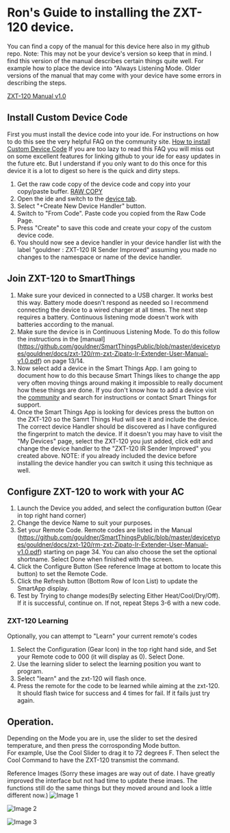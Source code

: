 # Ron's Guide to installing the ZXT-120 device.

You can find a copy of the manual for this device here also in my github repo.  Note: This may not be your device's version so keep that in mind.  I find this version of the manual describes certain things quite well.  For example how to place the device into "Always Listening Mode.  Older versions of the manual that may come with your device have some errors in describing the steps.

[ZXT-120 Manual v1.0](https://github.com/gouldner/SmartThingsPublic/blob/master/devicetypes/gouldner/docs/zxt-120/rm-zxt-Zipato-Ir-Extender-User-Manual-v1.0.pdf)

## Install Custom Device Code
First you must install the device code into your ide.  For instructions on how to do this see the very helpful FAQ on the community site.
[How to install Custom Device Code](https://community.smartthings.com/t/faq-an-overview-of-using-custom-code-in-smartthings/16772)
If you are too lazy to read this FAQ you will miss out on some excellent features for linking github to your ide for easy updates in the future etc.  But I understand if you only want to do this once for this device it is a lot to digest so here is the quick and dirty steps.
1. Get the raw code copy of the device code and copy into your copy/paste buffer.  [RAW COPY](https://raw.githubusercontent.com/gouldner/SmartThingsPublic/master/devicetypes/gouldner/zxt-120-ir-sender-improved.src/zxt-120-ir-sender-improved.groovy)
2. Open the ide and switch to the [device tab](https://graph.api.smartthings.com/ide/devices).
3. Select "+Create New Device Handler" button.
4. Switch to "From Code".  Paste code you copied from the Raw Code Page.
5. Press "Create" to save this code and create your copy of the custom device code.
6. You should now see a device handler in your device handler list with the label "gouldner : ZXT-120 IR Sender Improved" assuming you made no changes to the namespace or name of the device handler.

## Join ZXT-120 to SmartThings
1. Make sure your deviced in connected to a USB charger.  It works best this way.  Battery mode doesn't respond as needed so I recommend connecting the device to a wired charger at all times.  The next step requires a battery.  Continuous listening mode doesn't work with batteries according to the manual.
2. Make sure the device is in Continuous Listening Mode.  To do this follow the instructions in the [manual] (https://github.com/gouldner/SmartThingsPublic/blob/master/devicetypes/gouldner/docs/zxt-120/rm-zxt-Zipato-Ir-Extender-User-Manual-v1.0.pdf) on page 13/14.  
3. Now select add a device in the Smart Things App.  I am going to document how to do this because Smart Things likes to change the app very often moving things around making it impossible to really document how these things are done.  If you don't know how to add a device visit the [community](https://community.smartthings.com/) and search for instructions or contact Smart Things for support.
4. Once the Smart Things App is looking for devices press the button on the ZXT-120 so the Samrt Things Hud will see it and include the device.  The correct device Handler should be discovered as I have configured the fingerprint to match the device.  If it doesn't you may have to visit the "My Devices" page, select the ZXT-120 you just added, click edit and change the device handler to the "ZXT-120 IR Sender Improved" you created above.  NOTE: if you already included the device before installing the device handler you can switch it using this technique as well.

## Configure ZXT-120 to work with your AC
1. Launch the Device you added, and select the configuration button (Gear in top right hand corner)
2. Change the device Name to suit your purposes.
3. Set your Remote Code.  Remote codes are listed in the Manual (https://github.com/gouldner/SmartThingsPublic/blob/master/devicetypes/gouldner/docs/zxt-120/rm-zxt-Zipato-Ir-Extender-User-Manual-v1.0.pdf) starting on page 34. You can also choose the set the optional shortname.  Select Done when finished with the screen.
4. Click the Configure Button (See reference Image at bottom to locate this button) to set the Remote Code.
5. Click the Refresh button (Bottom Row of Icon List) to update the SmartApp display.
6. Test by Trying to change modes(By selecting Either Heat/Cool/Dry/Off).  If it is successful, continue on.  If not, repeat Steps 3-6 with a new code.

### ZXT-120 Learning
Optionally, you can attempt to "Learn" your current remote's codes
1. Select the Configuration (Gear Icon) in the top right hand side, and Set your Remote code to 000 (it will display as 0). Select Done.
2. Use the learning slider to select the learning position you want to program.
3. Select "learn" and the zxt-120 will flash once.
4. Press the remote for the code to be learned while aiming at the zxt-120.  It should flash twice for success and 4 times for fail. If it fails just try again.

## Operation.
Depending on the Mode you are in, use the slider to set the desired temperature, and then press the corrosponding Mode button.  
For example, Use the Cool Slider to drag it to 72 degrees F.  Then select the Cool Command to have the ZXT-120 transmist the command.

Reference Images (Sorry these images are way out of date.  I have greatly improved the interface but not had time to update these imaes.   The functions still do the same things but they moved around and look a little different now.)
![Image 1](https://lh3.googleusercontent.com/qrZHYVAi_MlVdJoI4kJya_wvBoSb-LEcV5Fsfm1D3i4byDS__RlOnKeQOtNoDOEaz_EEFXGi-snacH8gnXH3kX2JlMm-SESPBdf8-ejebaAkkeD5jBZ8iqzhvJear-nzCXvpKDPTDoYdkLUDPTbEvhgchoqMSh_zyA2vAR_t5XEd-aT_pL8YOVJ2DWQKWHUwVCWfK73tKHAVR8hhknsII_cIH_nAPn3CbOjPDjUdgihx3wTvztSE459m6lbCfXqXwn9d1Sy1f5SiX8W3PanpuZ5wWxv8EZn1jvw3zlKeWObr47wP58vdQ-M174Ud9_aW80pObe3G1KMAYdhOoN5un4LWeGSYpMfcA8xHoeta4PwexGNuqH-H5gLcbP5FAmEM3LWYgLbQY9yYzLi7ClYfDdU323O8bpTzqfUDJB4Y7ogVbKixGvsz24KH7fcfUz6CAmoNLZD1aZKpyUMnPFT-_pDkllC3txKNF1mYOnAs3tA5z8sC4unpB2wkZ8TsIQ8yRXl7nB6PBLdDPS70Z-fwiZ9Ew8pwLBamGEbKBeGouZ31xxexjCMEvKBIEh-DnWwWBSnCYI6MZG3tjH6UbiymJ82IBNL21Xc89KsTbSWuJf4uOcEgtzaOTFCAoZTiZs2HwDtIEEWllesMg4Z5QS1K9s4f3GpKpjmDul7osfI3xIQ=w912-h925-no "Image 1")

![Image 2](https://lh3.googleusercontent.com/X7YjbrnLJiTV1Y6GgksBFDhAMozfnHEdFO-zp0IWHV2UMTbB1VubFZHVv-xE8vHUJ7HK8xDoOD11jpn1bsBa3mu4LIalllZplnOpDtIrZEj_AnJpg8O7nTE4ytnWNX8_Bqljan1CmcJXhjoD9i1-9FwtiAB512F6Rd4Dy58dMvKaK9vcDSlrizlRzCe9U38Edwq-Jema2lJE757GaA5VDvcekdvZUqdNrvTjUZhLUP7ub6-MnH6btKBfw7lWrBzVcAi01dpMsdlZnabcmUtghaccRYU0V73OYjF95ASkcB6G6PKDKA18Da7-2fEJJKebkktMN7jNmJelB9DA9AjZmdInN18zrjdPX7q2UKRmCeHqiaY7J5m8pK08rHNFSUQATypgOfQOhX9YSfeRXzk1AkKy51bQKdxyz3WhJN1kTfj_5_0iKVZbwPLniE9jbGy6Osj-Iy3N6KnoGsJytM2y3ad5hjXdzECFxGtvzGuGKCSyVhvmwk-PvHV-N6p55QURNjcy5VYWxYeQZxw_Vh0F4XBQf329Kosu3rgZeLJJl2RMPrTs6VlTQwHSCfzwj2-5PVpfrfhyPQNNs5Joeo1d8-JC3Hog4zqNPl9L8xERHM-DA74UXRLxXYqFscipO4lzTV0Ae28X6rMSg1hcohUJdHJIvjCH_2qYVyirnT5vE1s=w960-h925-no "Image 2")

![Image 3](https://lh3.googleusercontent.com/nbRpQ6j6AKs_OWqyjWb0zPDvlwQJ4pGWzgq_1rp6kDMopoB4E-zpLvJ_65caqzW8z_p3k8tBt7Pgg8MX7RmkwBWYCE8amNi6MFoUblacbOgjEjiQbbt5-6l3HCq-7PY9VsKeoPwiXLgZ4WHy_MKWgJ-Y6ZfhN3yExszUdN1qoGq3z8kdKOFidZDbS-vZDR-BgnyIUhQMbZqEs8A_Z_rynu3UAul-Ud2eHCm1nevfB3hLVhrZU1v5z3J4aQYNN_j65cglj6iC0hCqStWfRBTelJQsTcGBNzUh6mZOp8vGg8cwI0k80kLtfHNn8zbpWreLRLHPkeEm7ncXZO8Gvtn_fi97E2NR4xDHv3kXnQwBBnlIazlUoapcKy1C_PYp9agga36EKWAJxESkxzdX6vDrmfb9uXE64MILBCoJ1MqrMeJdsZnUx3gCIrEAGinwpxV4V4hwTc_QSH3qu0G9xg-bW1wEKr9vlBhgLi_9Px1O5ElnJLu6EuRWyfbUWBD1_0JjVYThaoyJYvSvVzhOfr-xeJQIgyvCJ1PwSxIcPjgXNXBTSS598XV3-fj3tz6n9osOtPPBl1rbcEb-jIbjXTg37vyhpKD1WrqjTc3Su3BQ0pa_JUk0F6UAm45WyfJiOPV4St004bhKBCeD-z3uTASzaBIUqTTXofXZK6IFpgXuVuQ=w960-h925-no "Image 3")
